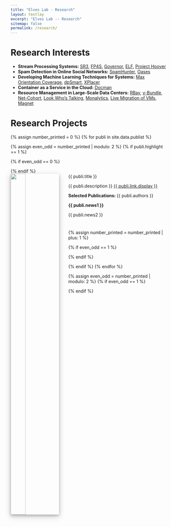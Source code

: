 ```yaml
---
title: "Elves Lab - Research"
layout: textlay
excerpt: "Elves Lab -- Research"
sitemap: false
permalink: /research/
---
```


# Research Interests

- <span>**Stream Processing Systems:**</span> [SR3](https://people.cs.vt.edu/~litinghu/doc/sr3.pdf), [FP4S](https://people.cs.vt.edu/~litinghu/doc/fp4s.pdf), [Governor](https://people.cs.vt.edu/~litinghu/doc/governor.pdf), [ELF](https://people.cs.vt.edu/~litinghu/doc/elf.pdf), [Project Hoover](https://people.cs.vt.edu/~litinghu/doc/projecthoover.pdf)
- <span>**Spam Detection in Online Social Networks:**</span> [SpamHunter](https://people.cs.vt.edu/~litinghu/doc/spamhunter.pdf), [Oases](https://people.cs.vt.edu/~litinghu/doc/oases.pdf)
- <span>**Developing Machine Learning Techniques for Systems:**</span> [Max Orientation Coverage](https://people.cs.vt.edu/~litinghu/doc/iros.pdf), [dpSmart](https://people.cs.vt.edu/~litinghu/doc/dpSmart.pdf), [XPlacer](https://people.cs.vt.edu/~litinghu/doc/mchpc.pdf)
- <span>**Container as a Service in the Cloud:**</span> [Docman](https://people.cs.vt.edu/~litinghu/doc/Docman.pdf)
- <span>**Resource Management in Large-Scale Data Centers:**</span> [RBay](https://people.cs.vt.edu/~litinghu/doc/rbay.pdf), [v-Bundle](https://people.cs.vt.edu/~litinghu/doc/vbundle.pdf), [Net-Cohort](https://people.cs.vt.edu/~litinghu/doc/netcohort.pdf), [Look Who’s Talking](https://people.cs.vt.edu/~litinghu/doc/look.pdf), [Monalytics](https://people.cs.vt.edu/~litinghu/doc/monalytics.pdf), [Live Migration of VMs](https://people.cs.vt.edu/~litinghu/doc/livemigration.pdf), [Magnet](https://people.cs.vt.edu/~litinghu/doc/magnet.pdf)

# Research Projects

{% assign number_printed = 0 %}
{% for publi in site.data.publist %}

{% assign even_odd = number_printed | modulo: 2 %}
{% if publi.highlight == 1 %}

{% if even_odd == 0 %}
<div class="row">
{% endif %}

<div class="col-sm-12 clearfix">
 <div class="well"  style="height: {{publi.wellheight}}px; margin-bottom: 40px;">
  <pubtit>{{ publi.title }}</pubtit>
  <img src="{{ site.url }}{{ site.baseurl }}/images/pubpic/{{ publi.image }}" class="img-responsive" width="31%" style="float: left; margin-right: 30px; box-shadow: 0 4px 8px 0 rgba(0, 0, 0, 0.2), 0 6px 20px 0 rgba(0, 0, 0, 0.19);" height="1100" />
  <p>{{ publi.description }} <a href="{{ publi.link.url }}">{{ publi.link.display }}</a></p>
  <p><b>Selected Publications: </b>{{ publi.authors }}</p>
  <p class="text-danger"><strong> {{ publi.news1 }}</strong></p>
  <p> {{ publi.news2 }}</p>
 </div>
</div>

{% assign number_printed = number_printed | plus: 1 %}

{% if even_odd == 1 %}
</div>
{% endif %}

{% endif %}
{% endfor %}

{% assign even_odd = number_printed | modulo: 2 %}
{% if even_odd == 1 %}
</div>
{% endif %}